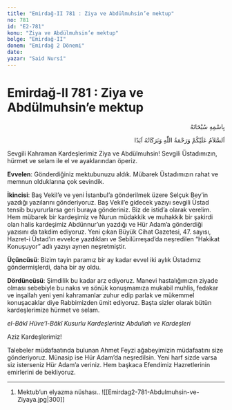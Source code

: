 ```yaml
---
title: "Emirdağ-II 781 : Ziya ve Abdülmuhsin’e mektup"
no: 781
id: "E2-781"
konu: "Ziya ve Abdülmuhsin’e mektup"
bolge: "Emirdağ-II"
donem: "Emirdağ 2 Dönemi"
date: 
yazar: "Said Nursî"
---
```


# Emirdağ-II 781 : Ziya ve Abdülmuhsin’e mektup

<p class="arabic" dir="rtl" title="Meal: “Her türlü noksan sıfatlardan yüce olan Allah’ın adıyla.”">بِاسْمِهِ سُبْحَانَهُ</p>

<p class="arabic" dir="rtl" title="Meal: “Allah’ın selâmı, rahmeti ve bereketleri, ebedî olarak üzerinize olsun.”">اَلسَّلاَمُ عَلَيْكُمْ وَرَحْمَةُ اللّٰهِ وَبَرَكَاتُهُ اَبَدًا</p>

Sevgili Kahraman Kardeşlerimiz Ziya ve Abdülmuhsin! Sevgili Üstadımızın, hürmet ve selam ile el ve ayaklarından öperiz.

**Evvelen**: Gönderdiğiniz mektubunuzu aldık. Mübarek Üstadımızın rahat ve memnun olduklarına çok sevindik.

**İkincisi**: Baş Vekil’e ve yeni İstanbul’a gönderilmek üzere Selçuk Bey’in yazdığı yazılarını gönderiyoruz. Baş Vekil’e gidecek yazıyı sevgili Üstad tensib buyururlarsa geri buraya gönderiniz. Biz de istid’a olarak verelim. Hem mübarek bir kardeşimiz ve Nurun müdakkik ve muhakkik bir şakirdi olan halis kardeşimiz Abdünnur’un yazdığı ve Hür Adam’a gönderdiği yazısını da takdim ediyoruz. Yeni çıkan Büyük Cihat Gazetesi, 47. sayısı, Hazret-i Üstad’ın evvelce yazdıkları ve Sebilürreşad’da neşredilen “Hakikat Konuşuyor” adlı yazıyı aynen neşretmiştir.

**Üçüncüsü**: Bizim tayin paramız bir ay kadar evvel iki aylık Üstadımız göndermişlerdi, daha bir ay oldu.

**Dördüncüsü**: Şimdilik bu kadar arz ediyoruz. Manevi hastalığımızın ziyade olması sebebiyle bu nakıs ve sönük konuşmamıza mukabil muhlis, fedakar ve inşallah yeni yeni kahramanlar zuhur edip parlak ve mükemmel konuşacaklar diye Rabbimizden ümit ediyoruz. Başta sizler olarak bütün kardeşlerimize hürmet ve selam.

*el-Bâkî Hüve’l-Bâkî*
*Kusurlu Kardeşleriniz*
*Abdullah ve Kardeşleri*

Aziz Kardeşlerimiz!

Talebeler müdafaatında bulunan Ahmet Feyzi ağabeyimizin müdafaatını size gönderiyoruz. Münasip ise Hür Adam’da neşredilsin. Yeni harf sizde varsa siz isterseniz Hür Adam’a veriniz. Hem başkaca Efendimiz Hazretlerinin emirlerini de bekliyoruz.

***

1. Mektub’un elyazma nüshası..
![[Emirdag2-781-Abdulmuhsin-ve-Ziyaya.jpg|300]]

